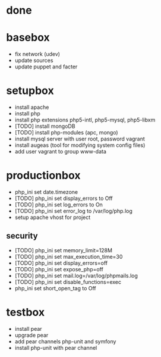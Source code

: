 # done

# basebox

* fix network (udev)
* update sources
* update puppet and facter

# setupbox

* install apache
* install php
* install php extensions php5-intl, php5-mysql, php5-libxm
* [TODO] install mongoDB
* [TODO] install php-modules (apc, mongo)
* install mysql server with user root, password vagrant
* install augeas (tool for modifying system config files)
* add user vagrant to group www-data


# productionbox

* php_ini set date.timezone
* [TODO] php_ini set display_errors to Off
* [TODO] php_ini set log_errors to On
* [TODO] php_ini set error_log to /var/log/php.log
* setup apache vhost for project

## security

* [TODO] php_ini set memory_limit=128M
* [TODO] php_ini set max_execution_time=30
* [TODO] php_ini set display_errors=off
* [TODO] php_ini set expose_php=off
* [TODO] php_ini set mail.log=/var/log/phpmails.log
* [TODO] php_ini set disable_functions=exec
* php_ini set short_open_tag to Off

# testbox

* install pear
* upgrade pear
* add pear channels php-unit and symfony
* install php-unit with pear channel

